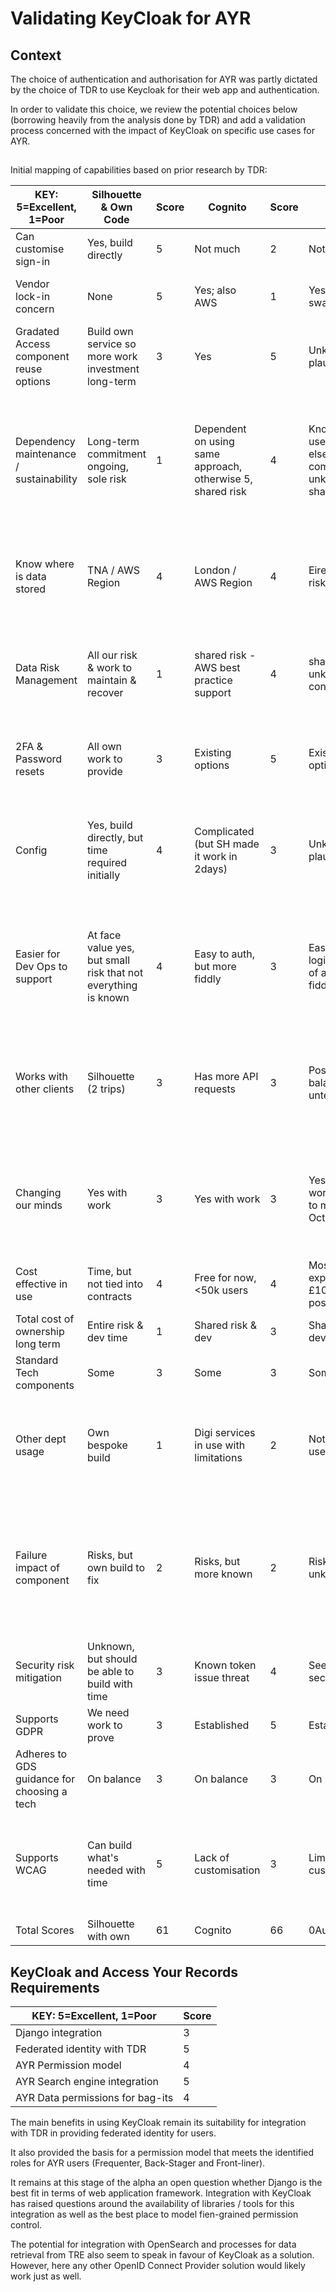 # Validating KeyCloak for AYR

## Context
The choice of authentication and authorisation for AYR was partly dictated by the choice of TDR to use Keycloak for their web app and authentication.

In order to validate this choice, we review the potential choices below (borrowing heavily from the analysis done by TDR) and add a validation process concerned with the impact of KeyCloak on specific use cases for AYR. 

##
Initial mapping of capabilities based on prior research by TDR:

| KEY:   5=Excellent, 1=Poor                | Silhouette & Own Code                                            | Score | Cognito                                                      | Score | 0Auth                                                          | Score | Keycloak                                                                                                                                | Score |
|-------------------------------------------|------------------------------------------------------------------|-------|--------------------------------------------------------------|-------|----------------------------------------------------------------|-------|-----------------------------------------------------------------------------------------------------------------------------------------|-------|
| Can   customise sign-in                   | Yes, build directly                                              | 5     | Not much                                                     | 2     | Not much                                                       | 2     | Yes                                                                                                                                     | 5     |
| Vendor   lock-in concern                  | None                                                             | 5     | Yes; also AWS                                                | 1     | Yes; easier swap than C                                        | 2     | Open source, can be deployed   anywhere                                                                                                 | 5     |
| Gradated   Access component reuse options | Build own service so more work   investment long-term            | 3     | Yes                                                          | 5     | Unknown, but plausible                                         | 3     | Unknown, but plausible                                                                                                                  | 3     |
| Dependency   maintenance / sustainability | Long-term commitment ongoing,   sole risk                        | 1     | Dependent on using same   approach, otherwise 5, shared risk | 4     | Know it's used elsewhere,   complexity unknown but shared risk | 4     | This is third party software so   the development risk is not ours but we do have to host it and host the   database                    | 2     |
| Know   where is data stored               | TNA / AWS Region                                                 | 4     | London / AWS Region                                          | 4     | Eire? Brexit risks                                             | 3     | The data is stored in AWS so we   control exactly where it is stored                                                                    | 4     |
| Data   Risk Management                    | All our risk & work to   maintain & recover                      | 1     | shared risk - AWS best practice   support                    | 4     | shared risk, unknown config work                               | 3     | Shared risk - Data maintenance   is carried out by the application. Recovery is our risk                                                | 2     |
| 2FA   & Password resets                   | All own work to provide                                          | 3     | Existing options                                             | 5     | Existing options                                               | 4     | Existing options including SMS   for no extra cost                                                                                      | 5     |
| Config                                    | Yes, build directly, but time   required initially               | 4     | Complicated (but SH made it work   in 2days)                 | 3     | Unknown, but plausible                                         | 3     | Main app runs in a docker   container. Could be deployed to ECS in a couple of days                                                     | 2     |
| Easier   for Dev Ops to support           | At face value yes, but small   risk that not everything is known | 4     | Easy to auth, but more fiddly                                | 3     | Easier with login but risk of   also being fiddly              | 4     | This is no more difficult to   support than our existing ECS services but it is another service to support.                             | 3     |
| Works   with other clients                | Silhouette (2 trips)                                             | 3     | Has more API requests                                        | 3     | Poss balanced but untested                                     | 4     | Keycloak supports separate   clients and auth flows in the same way as auth0 so I'll give it the same   score                           | 4     |
| Changing   our minds                      | Yes with work                                                    | 3     | Yes with work                                                | 3     | Yes with work, easier to move to   Octa                        | 3     | As per Suzanne's comment, this   is another OIDC provider so switching is the same for all of them                                      | 3     |
| Cost   effective in use                   | Time, but not tied into   contracts                              | 4     | Free for now, <50k users                                     | 4     | Most expensive, £100pm, poss   more                            | 2     | £70-80 per month for hosting                                                                                                            | 3     |
| Total   cost of ownership long term       | Entire risk & dev time                                           | 1     | Shared risk & dev                                            | 3     | Shared risk & dev                                              | 3     | Shared risk & dev                                                                                                                       | 3     |
| Standard   Tech components                | Some                                                             | 3     | Some                                                         | 3     | Some                                                           | 3     | Some                                                                                                                                    | 3     |
| Other   dept usage                        | Own bespoke build                                                | 1     | Digi services in use with   limitations                      | 2     | Not aware of use                                               | 3     | This is also used in other gov   depts so I've raised Auth0 to 3 and set keycloak to be the same                                        | 3     |
| Failure   impact of component             | Risks, but own build to fix                                      | 2     | Risks, but more known                                        | 2     | Risks, unknown                                                 | 1     | We have full control over the   upgrade cycle of the software and the hosting. They are our risks but we have   full control over them. | 3     |
| Security   risk mitigation                | Unknown, but should be able to   build with time                 | 3     | Known token issue threat                                     | 4     | Seems most secure                                              | 5     | As secure as auth0, it is an   OIDC provider                                                                                            | 4     |
| Supports   GDPR                           | We need work to prove                                            | 3     | Established                                                  | 5     | Established                                                    | 5     | We need work to prove                                                                                                                   | 3     |
| Adheres to GDS guidance for choosing a tech| On balance                                                      | 3     | On balance                                                   | 3     | On balance                                                     | 3     | On balance                                                                                                                              | 3     |
| Supports   WCAG                           | Can build what's needed with   time                              | 5     | Lack of customisation                                        | 3     | Limited customisation                                          | 3     | Complete customisation including   existing themes for the GDS design system                                                            | 5     |
| Total   Scores                            | Silhouette with own                                              | 61    | Cognito                                                      | 66    | 0Auth                                                          | 63    | Keycloak                                                                                                                                | 68    |

[gds guidance]: https://www.gov.uk/service-manual/technology/choosing-technology-an-introduction
[auth providers]: https://www.silhouette.rocks/docs/config-introduction
[Silhouette]: https://www.silhouette.rocks/
[SAML]: https://docs.aws.amazon.com/cognito/latest/developerguide/cognito-user-pools-saml-idp.html
[OpenID Connect]: https://docs.aws.amazon.com/cognito/latest/developerguide/cognito-user-pools-identity-provider.html#cognito-user-pools-oidc-providers
[here]: https://docs.aws.amazon.com/cognito/latest/developerguide/cognito-user-pools-app-ui-customization.html
[sign in]: images/cognito-sign-in.png
[getting started]: https://aws.amazon.com/cognito/dev-resources/

## KeyCloak and Access Your Records Requirements

| KEY:   5=Excellent, 1=Poor                | Score | 
|-------------------------------------------|-------|
| Django integration						            |  3    |
| Federated identity with TDR               |  5    |
| AYR Permission model                      |  4    |
| AYR Search engine integration             |  5    |
| AYR Data permissions for bag-its          |  4    |

The main benefits in using KeyCloak remain its suitability for integration with TDR in providing federated identity for users. 

It also provided the basis for a permission model that meets the identified roles for AYR users (Frequenter, Back-Stager and Front-liner).

It remains at this stage of the alpha an open question whether Django is the best fit in terms of web application framework. Integration with KeyCloak has raised questions around the availability of libraries / tools for this integration as well as the best place to model fien-grained permission control.

The potential for integration with OpenSearch and processes for data retrieval from TRE also seem to speak in favour of KeyCloak as a solution. However, here any other OpenID Connect Provider solution would likely work just as well.

